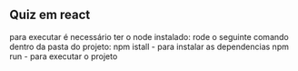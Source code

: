 ## Quiz em react 
para executar é necessário ter o node instalado:
rode o seguinte comando dentro da pasta do projeto:
npm istall - para instalar as dependencias
npm run - para executar o projeto 
